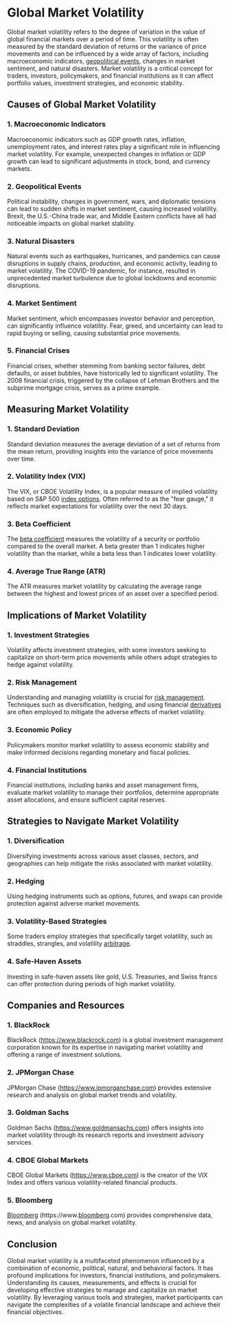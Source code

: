 # Global Market Volatility

Global market volatility refers to the degree of variation in the value of global financial markets over a period of time. This volatility is often measured by the standard deviation of returns or the variance of price movements and can be influenced by a wide array of factors, including macroeconomic indicators, [geopolitical events](../g/geopolitical_events.md), changes in market sentiment, and natural disasters. Market volatility is a critical concept for traders, investors, policymakers, and financial institutions as it can affect portfolio values, investment strategies, and economic stability.

## Causes of Global Market Volatility

### 1. Macroeconomic Indicators

Macroeconomic indicators such as GDP growth rates, inflation, unemployment rates, and interest rates play a significant role in influencing market volatility. For example, unexpected changes in inflation or GDP growth can lead to significant adjustments in stock, bond, and currency markets.

### 2. Geopolitical Events

Political instability, changes in government, wars, and diplomatic tensions can lead to sudden shifts in market sentiment, causing increased volatility. Brexit, the U.S.-China trade war, and Middle Eastern conflicts have all had noticeable impacts on global market stability.

### 3. Natural Disasters

Natural events such as earthquakes, hurricanes, and pandemics can cause disruptions in supply chains, production, and economic activity, leading to market volatility. The COVID-19 pandemic, for instance, resulted in unprecedented market turbulence due to global lockdowns and economic disruptions.

### 4. Market Sentiment

Market sentiment, which encompasses investor behavior and perception, can significantly influence volatility. Fear, greed, and uncertainty can lead to rapid buying or selling, causing substantial price movements.

### 5. Financial Crises

Financial crises, whether stemming from banking sector failures, debt defaults, or asset bubbles, have historically led to significant volatility. The 2008 financial crisis, triggered by the collapse of Lehman Brothers and the subprime mortgage crisis, serves as a prime example.

## Measuring Market Volatility

### 1. Standard Deviation

Standard deviation measures the average deviation of a set of returns from the mean return, providing insights into the variance of price movements over time.

### 2. Volatility Index (VIX)

The VIX, or CBOE Volatility Index, is a popular measure of implied volatility based on S&P 500 [index options](../i/index_options.md). Often referred to as the "fear gauge," it reflects market expectations for volatility over the next 30 days.

### 3. Beta Coefficient

The [beta coefficient](../b/beta_coefficient.md) measures the volatility of a security or portfolio compared to the overall market. A beta greater than 1 indicates higher volatility than the market, while a beta less than 1 indicates lower volatility.

### 4. Average True Range (ATR)

The ATR measures market volatility by calculating the average range between the highest and lowest prices of an asset over a specified period.

## Implications of Market Volatility

### 1. Investment Strategies

Volatility affects investment strategies, with some investors seeking to capitalize on short-term price movements while others adopt strategies to hedge against volatility.

### 2. Risk Management

Understanding and managing volatility is crucial for [risk management](../r/risk_management.md). Techniques such as diversification, hedging, and using financial [derivatives](../d/derivatives.md) are often employed to mitigate the adverse effects of market volatility.

### 3. Economic Policy

Policymakers monitor market volatility to assess economic stability and make informed decisions regarding monetary and fiscal policies.

### 4. Financial Institutions

Financial institutions, including banks and asset management firms, evaluate market volatility to manage their portfolios, determine appropriate asset allocations, and ensure sufficient capital reserves.

## Strategies to Navigate Market Volatility

### 1. Diversification

Diversifying investments across various asset classes, sectors, and geographies can help mitigate the risks associated with market volatility.

### 2. Hedging

Using hedging instruments such as options, futures, and swaps can provide protection against adverse market movements.

### 3. Volatility-Based Strategies

Some traders employ strategies that specifically target volatility, such as straddles, strangles, and volatility [arbitrage](../a/arbitrage.md).

### 4. Safe-Haven Assets

Investing in safe-haven assets like gold, U.S. Treasuries, and Swiss francs can offer protection during periods of high market volatility.

## Companies and Resources

### 1. BlackRock

BlackRock (https://www.blackrock.com) is a global investment management corporation known for its expertise in navigating market volatility and offering a range of investment solutions.

### 2. JPMorgan Chase

JPMorgan Chase (https://www.jpmorganchase.com) provides extensive research and analysis on global market trends and volatility.

### 3. Goldman Sachs

Goldman Sachs (https://www.goldmansachs.com) offers insights into market volatility through its research reports and investment advisory services.

### 4. CBOE Global Markets

CBOE Global Markets (https://www.cboe.com) is the creator of the VIX Index and offers various volatility-related financial products.

### 5. Bloomberg

[Bloomberg](../b/bloomberg.md) (https://www.[bloomberg](../b/bloomberg.md).com) provides comprehensive data, news, and analysis on global market volatility.

## Conclusion

Global market volatility is a multifaceted phenomenon influenced by a combination of economic, political, natural, and behavioral factors. It has profound implications for investors, financial institutions, and policymakers. Understanding its causes, measurements, and effects is crucial for developing effective strategies to manage and capitalize on market volatility. By leveraging various tools and strategies, market participants can navigate the complexities of a volatile financial landscape and achieve their financial objectives.

